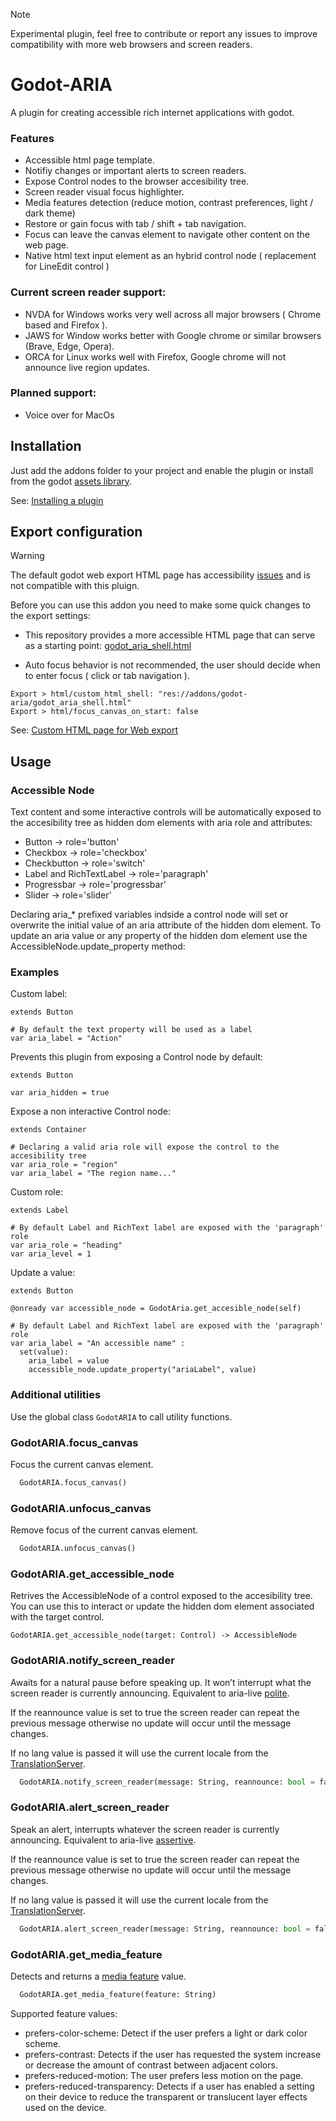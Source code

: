 > [!note]
> Experimental plugin, feel free to contribute or report any issues to improve compatibility with more web browsers and screen readers.

# Godot-ARIA
A plugin for creating accessible rich internet applications with godot.

### Features
- Accessible html page template.
- Notifiy changes or important alerts to screen readers.
- Expose Control nodes to the browser accesibility tree.
- Screen reader visual focus highlighter.
- Media features detection (reduce motion, contrast preferences, light / dark theme)
- Restore or gain focus with tab / shift + tab navigation.
- Focus can leave the canvas element to navigate other content on the web page.
- Native html text input element as an hybrid control node ( replacement for LineEdit control )

### Current screen reader support:
- NVDA for Windows works very well across all major browsers ( Chrome based and Firefox ).  
- JAWS for Window works better with Google chrome or similar browsers (Brave, Edge, Opera).
- ORCA for Linux works well with Firefox, Google chrome will not announce live region updates.

### Planned support:
- Voice over for MacOs
  
## Installation
Just add the addons folder to your project and enable the plugin or install from the godot [assets library](https://godotengine.org/asset-library/asset/3584).

See: [Installing a plugin](https://docs.godotengine.org/en/stable/tutorials/plugins/editor/installing_plugins.html#installing-a-plugin)

## Export configuration
> [!warning]
> The default godot web export HTML page has accessibility [issues](https://github.com/btzr-io/godot-aria/issues/4) and is not compatible with this pluign.

Before you can use this addon you need to make some quick changes to the export settings:

- This repository provides a more accessible HTML page that can serve as a starting point: [godot_aria_shell.html](https://github.com/btzr-io/godot-aria/blob/main/addons/godot-aria/godot_aria_shell.html)

- Auto focus behavior is not recommended, the user should decide when to enter focus ( click or tab navigation ).
  
```shell
Export > html/custom_html_shell: "res://addons/godot-aria/godot_aria_shell.html"
Export > html/focus_canvas_on_start: false
```

See: [Custom HTML page for Web export](https://docs.godotengine.org/en/stable/tutorials/platform/web/customizing_html5_shell.html#custom-html-page-for-web-export)

## Usage

### Accessible Node
Text content and some interactive controls will be automatically exposed to the accesibility tree as hidden dom elements with aria role and attributes:
- Button -> role='button'
- Checkbox -> role='checkbox'
- Checkbutton -> role='switch'
- Label and RichTextLabel -> role='paragraph'
- Progressbar -> role='progressbar'
- Slider -> role='slider'

Declaring aria_* prefixed variables indside a control node will set or overwrite the initial value of an aria attribute of the hidden dom element.
To update an aria value or any property of the hidden dom element use the AccessibleNode.update_property method:

### Examples

Custom label:
```gdscript
extends Button

# By default the text property will be used as a label 
var aria_label = "Action"
```

Prevents this plugin from exposing a Control node by default:
```gdscript
extends Button

var aria_hidden = true
```

Expose a non interactive Control node:
```gdscript
extends Container

# Declaring a valid aria role will expose the control to the accesibility tree
var aria_role = "region"
var aria_label = "The region name..."
```

Custom role:
```gdscript
extends Label

# By default Label and RichText label are exposed with the 'paragraph' role
var aria_role = "heading"
var aria_level = 1
```


Update a value:
```gdscript
extends Button

@onready var accessible_node = GodotAria.get_accesible_node(self)

# By default Label and RichText label are exposed with the 'paragraph' role
var aria_label = "An accessible name" :
  set(value):
    aria_label = value
    accessible_node.update_property("ariaLabel", value)
```

### Additional utilities
Use the global class `GodotARIA` to call utility functions. 

### GodotARIA.focus_canvas
Focus the current canvas element.
```py
  GodotARIA.focus_canvas()
```

### GodotARIA.unfocus_canvas
Remove focus of the current canvas element.
```py
  GodotARIA.unfocus_canvas()
```
### GodotARIA.get_accessible_node
Retrives the AccessibleNode of a control exposed to the accesibility tree.
You can use this to interact or update the hidden dom element associated with the target control.
```
GodotARIA.get_accessible_node(target: Control) -> AccessibleNode
```

### GodotARIA.notify_screen_reader
Awaits for a natural pause before speaking up. It won’t interrupt what the screen reader is currently announcing. Equivalent to aria-live [polite](https://developer.mozilla.org/en-US/docs/Web/Accessibility/ARIA/Attributes/aria-live#polite).

If the reannounce value is set to true the screen reader can repeat the previous message otherwise no update will occur until the message changes.

If no lang value is passed it will use the current locale from the [TranslationServer](https://docs.godotengine.org/en/4.3/classes/class_translationserver.html#class-translationserver-method-get-locale).
```py
  GodotARIA.notify_screen_reader(message: String, reannounce: bool = false, lang : String = TranslationServer.get_locale())
```

### GodotARIA.alert_screen_reader
Speak an alert, interrupts whatever the screen reader is currently announcing. Equivalent to aria-live [assertive](https://developer.mozilla.org/en-US/docs/Web/Accessibility/ARIA/Attributes/aria-live#assertive).

If the reannounce value is set to true the screen reader can repeat the previous message otherwise no update will occur until the message changes.

If no lang value is passed it will use the current locale from the [TranslationServer](https://docs.godotengine.org/en/4.3/classes/class_translationserver.html#class-translationserver-method-get-locale).
```py
  GodotARIA.alert_screen_reader(message: String, reannounce: bool = false, lang : String = TranslationServer.get_locale())
```

### GodotARIA.get_media_feature
Detects and returns a [media feature](https://developer.mozilla.org/en-US/docs/Web/CSS/@media#media_features) value. 

```py
  GodotARIA.get_media_feature(feature: String)
```

Supported feature values:
- prefers-color-scheme: Detect if the user prefers a light or dark color scheme.
- prefers-contrast: Detects if the user has requested the system increase or decrease the amount of contrast between adjacent colors. 
- prefers-reduced-motion: The user prefers less motion on the page.
- prefers-reduced-transparency: Detects if a user has enabled a setting on their device to reduce the transparent or translucent layer effects used on the device.
